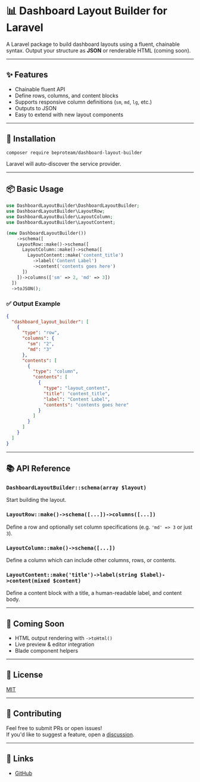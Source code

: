 # 📊 Dashboard Layout Builder for Laravel

A Laravel package to build dashboard layouts using a fluent, chainable syntax. Output your structure as **JSON** or renderable HTML (coming soon).

---

## ✨ Features

- Chainable fluent API
- Define rows, columns, and content blocks
- Supports responsive column definitions (`sm`, `md`, `lg`, etc.)
- Outputs to JSON
- Easy to extend with new layout components

---

## 🚀 Installation

```bash
composer require beproteam/dashboard-layout-builder
```

Laravel will auto-discover the service provider.

---

## 📦 Basic Usage

```php
use DashboardLayoutBuilder\DashboardLayoutBuilder;
use DashboardLayoutBuilder\LayoutRow;
use DashboardLayoutBuilder\LayoutColumn;
use DashboardLayoutBuilder\LayoutContent;

(new DashboardLayoutBuilder())
    ->schema([
    LayoutRow::make()->schema([
      LayoutColumn::make()->schema([
        LayoutContent::make('content_title')
          ->label('Content Label')
          ->content('contents goes here')
      ])
    ])->columns(['sm' => 2, 'md' => 3])
  ])
  ->toJSON();
```

### ✅ Output Example

```json
{
  "dashboard_layout_builder": [
    {
      "type": "row",
      "columns": {
        "sm": "2",
        "md": "3"
      },
      "contents": [
        {
          "type": "column",
          "contents": [
            {
              "type": "layout_content",
              "title": "content_title",
              "label": "Content Label",
              "contents": "contents goes here"
            }
          ]
        }
      ]
    }
  ]
}
```

---

## 📚 API Reference

### `DashboardLayoutBuilder::schema(array $layout)`
Start building the layout.

### `LayoutRow::make()->schema([...])->columns([...])`
Define a row and optionally set column specifications (e.g. `'md' => 3` or just `3`).

### `LayoutColumn::make()->schema([...])`
Define a column which can include other columns, rows, or contents.

### `LayoutContent::make('title')->label(string $label)->content(mixed $content)`
Define a content block with a title, a human-readable label, and content body.

---

## 🧪 Coming Soon

- HTML output rendering with `->toHtml()`
- Live preview & editor integration
- Blade component helpers

---

## 📄 License

[MIT](LICENSE)

---

## 🤝 Contributing

Feel free to submit PRs or open issues!  
If you'd like to suggest a feature, open a [discussion](https://github.com/beproteam/dashboard-layout-builder/discussions).

---

## 🔗 Links

- [GitHub](https://github.com/beproteam/dashboard-layout-builder)
